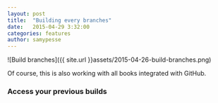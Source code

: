 ```yaml
---
layout: post
title:  "Building every branches"
date:   2015-04-29 3:32:00
categories: features
author: samypesse
---
```




<!-- more -->

![Build branches]({{ site.url }}assets/2015-04-26-build-branches.png)


Of course, this is also working with all books integrated with GitHub.


### Access your previous builds



